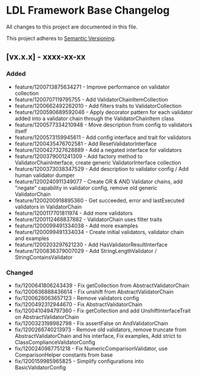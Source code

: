 # LDL Framework Base Changelog

All changes to this project are documented in this file.

This project adheres to [Semantic Versioning](https://semver.org/spec/v2.0.0.html).

## [vx.x.x] - xxxx-xx-xx

### Added

- feature/1200713875634271 - Improve performance on validator collection
- feature/1200707119795755 - Add ValidatorChainItemCollection
- feature/1200662492262010 - Add filters traits to ValidatorCollection
- feature/1200590689592046 - Apply decorator pattern for each validator added into a validator chain through the ValidatorChainItem class
- feature/1200577334210948 - Move description from config to validators itself
- feature/1200573159945611 - Add config interface and trait for validators
- feature/1200435476702581 - Add ResetValidatorInterface
- feature/1200427327628889 - Add a negated interface for validators
- feature/1200379001241309 - Add factory method to ValidatorChainInterface, create generic ValidatorInterface collection
- feature/1200373038347529 - Add description to validator config / Add human validator dumper
- feature/1200240911349077 - Create OR & AND Validator chains, add "negate" capability in validator config, remove old generic ValidatorChain
- feature/1200200918895360 - Get succeeded, error and lastExecuted validators in ValidatorChain
- feature/1200117701811974 - Add more validators
- feature/1200112468837882 - ValidatorChain uses filter traits
- feature/1200099491334038 - Add more examples
- feature/1200099491334034 - Create initial validators, validator chain and examples
- feature/1200203297621230 - Add HasValidatorResultInterface
- feature/1200836379007029 - Add StringLengthValidator / StringContainsValidator
 
### Changed

- fix/1200641806243439 - Fix getCollection from AbstractValidatorChain
- fix/1200636888436614 - Fix unshift from AbstractValidatorChain
- fix/1200626063657123 - Remove validators config
- fix/1200492312944670 - Fix AbstractValidatorChain
- fix/1200410494797360 - Fix getCollection and add UnshiftInterfaceTrait on AbstractValidatorChain
- fix/1200323198982798 - Fix assertFalse on AndValidatorChain
- fix/1200266740213973 - Remove old validators, remove truncate from AbstractValidatorChain and his interface, Fix examples, Add strict to ClassComplianceValidatorConfig
- fix/1200240987751218 - Fix NumericComparisonValidator, use ComparisonHelper constants from base
- fix/1200159985965825 - Simplify configurations into BasicValidatorConfig

